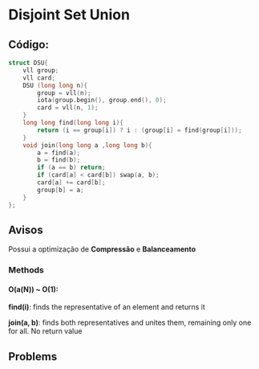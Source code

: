 # Disjoint Set Union

## Código:
```cpp
struct DSU{
    vll group;
    vll card;
    DSU (long long n){
        group = vll(n);
        iota(group.begin(), group.end(), 0);
        card = vll(n, 1);
    }
    long long find(long long i){
        return (i == group[i]) ? i : (group[i] = find(group[i]));
    }
    void join(long long a ,long long b){
        a = find(a);
        b = find(b);
        if (a == b) return;
        if (card[a] < card[b]) swap(a, b);
        card[a] += card[b];
        group[b] = a;
    }
};
```

## Avisos

Possui a optimização de **Compressão** e **Balanceamento**

### Methods

#### O(a(N)) ~ O(1):

**find(i)**: finds the representative of an element and returns it


**join(a, b)**: finds both representatives and unites them, remaining only one for all. No return value

## Problems
